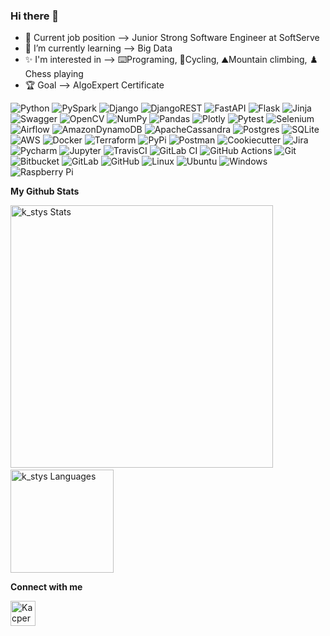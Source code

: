 ### Hi there 👋
- 💼 Current job position --> Junior Strong Software Engineer at SoftServe
- 📖 I’m currently learning --> Big Data
- ✨ I'm interested in --> ⌨️Programing, 🚴Cycling, ⛰️Mountain climbing, ♟️ Chess playing
- 🏆 Goal --> AlgoExpert Certificate 


![Python](https://img.shields.io/badge/Python-FFD43B?style=flat-square&logo=python&logoColor=blue)
![PySpark](https://img.shields.io/badge/PySpark-FFFFFF?style=flat-square&logo=apachespark&logoColor=#E35A16)
![Django](https://img.shields.io/badge/django-%23092E20.svg?style=flat-square&logo=django&logoColor=white)
![DjangoREST](https://img.shields.io/badge/DJANGO-REST-ff1709?style=flat-square&logo=django&logoColor=white&color=ff1709&labelColor=gray)
![FastAPI](https://img.shields.io/badge/FastAPI-005571?style=flat-square&logo=fastapi)
![Flask](https://img.shields.io/badge/flask-%23000.svg?style=flat-square&logo=flask&logoColor=white)
![Jinja](https://img.shields.io/badge/-Jinja-B41717?style=flat-square&logo=Jinja&logoColor=white)
![Swagger](https://img.shields.io/badge/-Swagger-%23Clojure?style=flat-square&logo=swagger&logoColor=white)
![OpenCV](https://img.shields.io/badge/opencv-%23white.svg?style=flat-square&logo=opencv&logoColor=white)
![NumPy](https://img.shields.io/badge/numpy-%23013243.svg?style=flat-square&logo=numpy&logoColor=white)
![Pandas](https://img.shields.io/badge/pandas-%23150458.svg?style=flat-square&logo=pandas&logoColor=white)
![Plotly](https://img.shields.io/badge/Plotly-%233F4F75.svg?style=flat-square&logo=plotly&logoColor=white)
![Pytest](https://img.shields.io/badge/-Pytest-0A9EDC?style=flat-square&logo=pytest&logoColor=white)
![Selenium](https://img.shields.io/badge/Selenium-43B02A?style=flat-square&logo=Selenium&logoColor=white)
![Airflow](https://img.shields.io/badge/Airflow-017CEE?style=flat-square&logo=Apache%20Airflow&logoColor=white)
![AmazonDynamoDB](https://img.shields.io/badge/Amazon%20DynamoDB-4053D6?style=flat-square&logo=Amazon%20DynamoDB&logoColor=white)
![ApacheCassandra](https://img.shields.io/badge/cassandra-%231287B1.svg?style=flat-square&logo=apache-cassandra&logoColor=white)
![Postgres](https://img.shields.io/badge/postgres-%23316192.svg?style=flat-square&logo=postgresql&logoColor=white)
![SQLite](https://img.shields.io/badge/sqlite-%2307405e.svg?style=flat-square&logo=sqlite&logoColor=white)
![AWS](https://img.shields.io/badge/AWS-%23FF9900.svg?style=flat-square&logo=amazon-aws&logoColor=white)
![Docker](https://img.shields.io/badge/Docker-2CA5E0?style=flat-square&logo=docker&logoColor=white)
![Terraform](https://img.shields.io/badge/terraform-%235835CC.svg?style=flat-square&logo=terraform&logoColor=white)
![PyPi](https://img.shields.io/badge/pypi-3775A9?style=flat-square&logo=pypi&logoColor=white)
![Postman](https://img.shields.io/badge/Postman-FF6C37?style=flat-square&logo=Postman&logoColor=white)
![Cookiecutter](https://img.shields.io/badge/Cookiecutter-D4AA00?style=flat-square&logo=Cookiecutter&logoColor=white)
![Jira](https://img.shields.io/badge/Jira-0052CC?style=flat-square&logo=Jira&logoColor=white)
![Pycharm](https://img.shields.io/badge/PyCharm-000000.svg?&style=flat-square&logo=PyCharm&logoColor=white)
![Jupyter](https://img.shields.io/badge/conda-342B029.svg?&style=flat-square&logo=anaconda&logoColor=white)
![TravisCI](https://img.shields.io/badge/travis%20ci-%232B2F33.svg?style=flat-square&logo=travis&logoColor=white)
![GitLab CI](https://img.shields.io/badge/gitlab%20ci-%23181717.svg?style=flat-square&logo=gitlab&logoColor=white)
![GitHub Actions](https://img.shields.io/badge/github%20actions-%232671E5.svg?style=flat-square&logo=githubactions&logoColor=white)
![Git](https://img.shields.io/badge/git-%23F05033.svg?style=flat-square&logo=git&logoColor=white)
![Bitbucket](https://img.shields.io/badge/bitbucket-%230047B3.svg?style=flat-square&logo=bitbucket&logoColor=white)
![GitLab](https://img.shields.io/badge/gitlab-%23181717.svg?style=flat-square&logo=gitlab&logoColor=white)
![GitHub](https://img.shields.io/badge/github-%23121011.svg?style=flat-square&logo=github&logoColor=white)
![Linux](https://img.shields.io/badge/Linux-FCC624?style=flat-square&logo=linux&logoColor=black)
![Ubuntu](https://img.shields.io/badge/Ubuntu-E95420?style=flat-square&logo=ubuntu&logoColor=white)
![Windows](https://img.shields.io/badge/Windows-0078D6?style=flat-square&logo=windows&logoColor=white)
![Raspberry Pi](https://img.shields.io/badge/-RaspberryPi-C51A4A?style=flat-square&logo=Raspberry-Pi)

**My Github Stats**
 
<img src="https://github-readme-stats.vercel.app/api?username=kacperstyslo&show_icons=true&theme=radical&locale=en&title_color=fcb526" alt="k_stys Stats" width="420"/>&nbsp;
<img src="https://github-readme-stats.vercel.app/api/top-langs/?username=kacperstyslo&layout=compact&theme=radical&locale=en&title_color=fcb526" alt="k_stys Languages" height="165">

**Connect with me**

[<img align="left" alt="Kacper Stysło | LinkedIn" width="40px" src="https://img.icons8.com/color/linkedin.png" />][linkedin]

[linkedin]: https://www.linkedin.com/in/kacper-stys%C5%82o/

